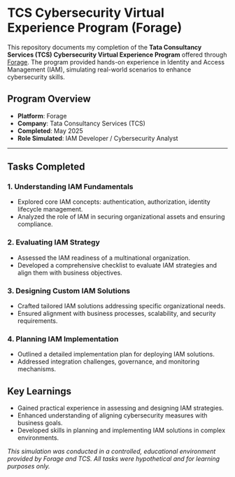 # TCS Cybersecurity Virtual Experience Program (Forage)

This repository documents my completion of the **Tata Consultancy Services (TCS) Cybersecurity Virtual Experience Program** offered through [Forage](https://www.theforage.com/). The program provided hands-on experience in Identity and Access Management (IAM), simulating real-world scenarios to enhance cybersecurity skills.

## Program Overview

- **Platform**: Forage  
- **Company**: Tata Consultancy Services (TCS)  
- **Completed**: May 2025  
- **Role Simulated**: IAM Developer / Cybersecurity Analyst  

---

## Tasks Completed

### 1. Understanding IAM Fundamentals
- Explored core IAM concepts: authentication, authorization, identity lifecycle management.
- Analyzed the role of IAM in securing organizational assets and ensuring compliance.

### 2. Evaluating IAM Strategy
- Assessed the IAM readiness of a multinational organization.
- Developed a comprehensive checklist to evaluate IAM strategies and align them with business objectives.

### 3. Designing Custom IAM Solutions
- Crafted tailored IAM solutions addressing specific organizational needs.
- Ensured alignment with business processes, scalability, and security requirements.

### 4. Planning IAM Implementation
- Outlined a detailed implementation plan for deploying IAM solutions.
- Addressed integration challenges, governance, and monitoring mechanisms.

## Key Learnings

- Gained practical experience in assessing and designing IAM strategies.
- Enhanced understanding of aligning cybersecurity measures with business goals.
- Developed skills in planning and implementing IAM solutions in complex environments.

 *This simulation was conducted in a controlled, educational environment provided by Forage and TCS. All tasks were hypothetical and for learning purposes only.*
